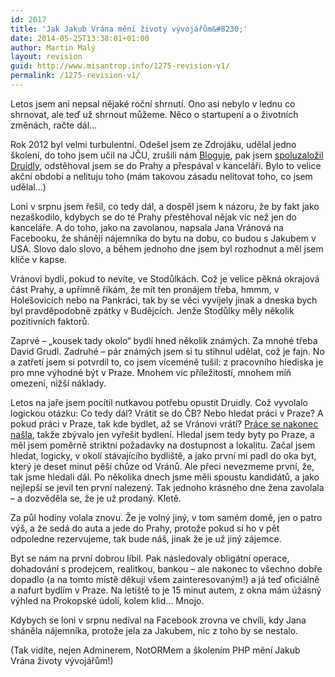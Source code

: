 ```yaml
---
id: 2017
title: 'Jak Jakub Vrána mění životy vývojářům&#8230;'
date: 2014-05-25T13:38:01+01:00
author: Martin Malý
layout: revision
guid: http://www.misantrop.info/1275-revision-v1/
permalink: /1275-revision-v1/
---
```

Letos jsem ani nepsal nějaké roční shrnutí. Ono asi nebylo v lednu co shrnovat, ale teď už shrnout můžeme. Něco o startupení a o životních změnách, račte dál&#8230;

<!--more-->

Rok 2012 byl velmi turbulentní. Odešel jsem ze Zdrojáku, udělal jedno školení, do toho jsem učil na JČU, zrušili nám [Bloguje](http://www.misantrop.info/bloguje-naruby/), pak jsem [spoluzaložil Druidly](http://www.misantrop.info/vyvojovy-denicek-t-21-az-t-5/), odstěhoval jsem se do Prahy a přespával v kanceláři. Bylo to velice akční období a nelituju toho (mám takovou zásadu nelitovat toho, co jsem udělal&#8230;)

Loni v srpnu jsem řešil, co tedy dál, a dospěl jsem k názoru, že by fakt jako nezaškodilo, kdybych se do té Prahy přestěhoval nějak víc než jen do kanceláře. A do toho, jako na zavolanou, napsala Jana Vránová na Facebooku, že shánějí nájemníka do bytu na dobu, co budou s Jakubem v USA. Slovo dalo slovo, a během jednoho dne jsem byl rozhodnut a měl jsem klíče v kapse.

Vránovi bydlí, pokud to nevíte, ve Stodůlkách. Což je velice pěkná okrajová část Prahy, a upřímně říkám, že mít ten pronájem třeba, hmmm, v Holešovicích nebo na Pankráci, tak by se věci vyvíjely jinak a dneska bych byl pravděpodobně zpátky v Budějcích. Jenže Stodůlky měly několik pozitivních faktorů.

Zaprvé &#8211; &#8222;kousek tady okolo&#8220; bydlí hned několik známých. Za mnohé třeba David Grudl. Zadruhé &#8211; pár známých jsem si tu stihnul udělat, což je fajn. No a zatřetí jsem si potvrdil to, co jsem víceméně tušil: z pracovního hlediska je pro mne výhodné být v Praze. Mnohem víc příležitostí, mnohem míň omezení, nižší náklady.

Letos na jaře jsem pocítil nutkavou potřebu opustit Druidly. Což vyvolalo logickou otázku: Co tedy dál? Vrátit se do ČB? Nebo hledat práci v Praze? A pokud práci v Praze, tak kde bydlet, až se Vránovi vrátí? [Práce se nakonec našla](http://www.misantrop.info/zmena-je-prace/), takže zbývalo jen vyřešit bydlení. Hledal jsem tedy byty po Praze, a měl jsem poměrně striktní požadavky na dostupnost a lokalitu. Začal jsem hledat, logicky, v okolí stávajícího bydliště, a jako první mi padl do oka byt, který je deset minut pěší chůze od Vránů. Ale přeci nevezmeme první, že, tak jsme hledali dál. Po několika dnech jsme měli spoustu kandidátů, a jako nejlepší se jevil ten první nalezený. Tak jednoho krásného dne žena zavolala &#8211; a dozvěděla se, že je už prodaný. Kletě.

Za půl hodiny volala znovu. Že je volný jiný, v tom samém domě, jen o patro výš, a že sedá do auta a jede do Prahy, protože pokud si ho v pět odpoledne rezervujeme, tak bude náš, jinak že je už jiný zájemce.

Byt se nám na první dobrou líbil. Pak následovaly obligátní operace, dohadování s prodejcem, realitkou, bankou &#8211; ale nakonec to všechno dobře dopadlo (a na tomto místě děkuji všem zainteresovaným!) a já teď oficiálně a nafurt bydlím v Praze. Na letiště to je 15 minut autem, z okna mám úžasný výhled na Prokopské údolí, kolem klid&#8230; Mnojo.

Kdybych se loni v srpnu nedíval na Facebook zrovna ve chvíli, kdy Jana sháněla nájemníka, protože jela za Jakubem, nic z toho by se nestalo.

(Tak vidíte, nejen Adminerem, NotORMem a školením PHP mění Jakub Vrána životy vývojářům!)